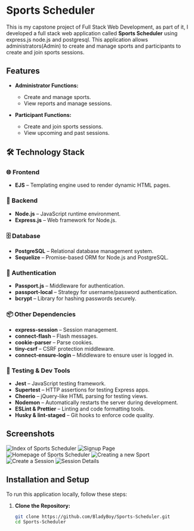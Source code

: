 # Sports Scheduler

This is my capstone project of Full Stack Web Development, as part of it, I developed a full stack web application called **Sports Scheduler** using express.js node.js and postgresql. This application allows administrators(Admin) to create and manage sports and participants to create and join sports sessions.

## Features

- **Administrator Functions:**
  - Create and manage sports.
  - View reports and manage sessions.

- **Participant Functions:**
  - Create and join sports sessions.
  - View upcoming and past sessions.

## 🛠️ Technology Stack

### 🌐 Frontend
- **EJS** – Templating engine used to render dynamic HTML pages.

### 🔧 Backend
- **Node.js** – JavaScript runtime environment.  
- **Express.js** – Web framework for Node.js.

### 🗄️ Database
- **PostgreSQL** – Relational database management system.  
- **Sequelize** – Promise-based ORM for Node.js and PostgreSQL.

### 🔐 Authentication
- **Passport.js** – Middleware for authentication.  
- **passport-local** – Strategy for username/password authentication.  
- **bcrypt** – Library for hashing passwords securely.

### 📦 Other Dependencies
- **express-session** – Session management.  
- **connect-flash** – Flash messages.  
- **cookie-parser** – Parse cookies.  
- **tiny-csrf** – CSRF protection middleware.  
- **connect-ensure-login** – Middleware to ensure user is logged in.

### 🧪 Testing & Dev Tools
- **Jest** – JavaScript testing framework.  
- **Supertest** – HTTP assertions for testing Express apps.  
- **Cheerio** – jQuery-like HTML parsing for testing views.  
- **Nodemon** – Automatically restarts the server during development.  
- **ESLint & Prettier** – Linting and code formatting tools.  
- **Husky & lint-staged** – Git hooks to enforce code quality.


## Screenshots

![Index of Sports Scheduler](https://drive.google.com/uc?export=view&id=1FIDOh4S0zYX_aA6G2YKSuP_l03pgyZZn)
![Signup Page](https://drive.google.com/uc?export=view&id=10XgAL6sbVEy9aU1dqjTlQ5uXcEY0Vv9D)
![Homepage of Sports Scheduler](https://drive.google.com/uc?export=view&id=1v2u8ir0ZlZ2RMtUtDNshqL0Q0ohP-UQa)
![Creating a new Sport](https://drive.google.com/uc?export=view&id=1oJ9UATZmfkI96SeE2p5GVPcSqleIzF60)
![Create a Session](https://drive.google.com/uc?export=view&id=1Iv0z1yR7pkbm6vm473ZR1N-romuBuSif)
![Session Details](https://drive.google.com/uc?export=view&id=1FcUbXBSY56jzDeKnA_Xvh_x-d9YI_Y7H)


## Installation and Setup

To run this application locally, follow these steps:

1. **Clone the Repository:**
   ```bash
   git clone https://github.com/BladyBoy/Sports-Scheduler.git
   cd Sports-Scheduler

